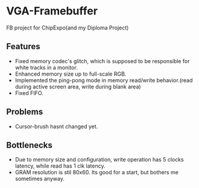 # VGA-Framebuffer
FB project for ChipExpo(and my Diploma Project)
## Features
- Fixed memory codec's glitch, which is supposed to be responsible for white tracks in a monitor.
- Enhanced memory size up to full-scale RGB.
- Implemented the ping-pong mode in memory read/write behavior.(read during active screen area, write during blank area)
- Fixed FIFO.
## Problems
- Cursor-brush hasnt changed yet.
## Bottlenecks
- Due to memory size and configuration, write operation has 5 clocks latency, while read has 1 clk latency.
- GRAM resolution is stil 80x60. Its good for a start, but bothers me sometimes anyway.
